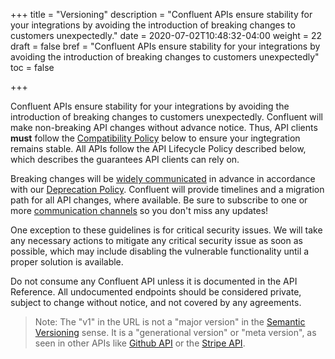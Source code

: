 +++
title = "Versioning"
description = "Confluent APIs ensure stability for your integrations by avoiding the introduction of breaking changes to customers unexpectedly."
date = 2020-07-02T10:48:32-04:00
weight = 22
draft = false
bref = "Confluent APIs ensure stability for your integrations by avoiding the introduction of breaking changes to customers unexpectedly"
toc = false

+++

Confluent APIs ensure stability for your integrations by avoiding the introduction of breaking changes to customers unexpectedly. Confluent will make non-breaking API changes without advance notice. Thus, API clients **must** follow the [Compatibility Policy](https://api.telemetry.confluent.cloud/docs#section/Versioning/Compatibility-Policy) below to ensure your ingtegration remains stable. All APIs follow the API Lifecycle Policy described below, which describes the guarantees API clients can rely on.

Breaking changes will be [widely communicated](https://api.telemetry.confluent.cloud/docs#communication) in advance in accordance with our [Deprecation Policy](https://api.telemetry.confluent.cloud/docs#section/Versioning/Deprecation-Policy). Confluent will provide timelines and a migration path for all API changes, where available. Be sure to subscribe to one or more [communication channels](https://api.telemetry.confluent.cloud/docs#communication) so you don't miss any updates!

One exception to these guidelines is for critical security issues. We will take any necessary actions to mitigate any critical security issue as soon as possible, which may include disabling the vulnerable functionality until a proper solution is available.

Do not consume any Confluent API unless it is documented in the API Reference. All undocumented endpoints should be considered private, subject to change without notice, and not covered by any agreements.

> Note: The "v1" in the URL is not a "major version" in the [Semantic Versioning](https://semver.org/) sense. It is a "generational version" or "meta version", as seen in other APIs like [Github API](https://developer.github.com/v3/versions/) or the [Stripe API](https://stripe.com/docs/api/versioning).